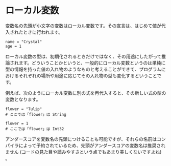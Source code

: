 # ローカル変数

変数名の先頭が小文字の変数はローカル変数です。その宣言は、はじめて値が代入されたときに行われます。

```crystal
name = "Crystal"
age = 1
```

ローカル変数の型は、初期化されるときだけではなく、その用途にしたがって推論されます。どういうことかというと、一般的にローカル変数というのは単純に型の情報を持った値の入れ物のようなものと考えることができて、プログラムにおけるそれぞれの場所や用途に応じてその入れ物の型も変化するということです。

例えば、次のようにローカル変数に別の式を再代入すると、その新しい式の型の変数となります。

```crystal
flower = "Tulip"
# ここでは「flower」は String

flower = 1
# ここでは「flower」は Int32
```

アンダースコアを変数名の先頭につけることも可能ですが、それらの名前はコンパイラによって予約されているため、先頭がアンダースコアの変数名は推奨されません (コードの見た目や読みやすさという点でもあまり美しくないですよね) 。

